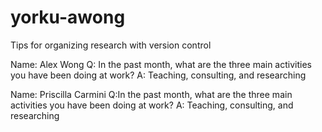 # yorku-awong
Tips for organizing research with version control

Name: Alex Wong
Q: In the past month, what are the three main activities you have been doing at work?
A: Teaching, consulting, and researching

Name: Priscilla Carmini
Q:In the past month, what are the three main activities you have been doing at work?
A: Teaching, consulting, and researching
